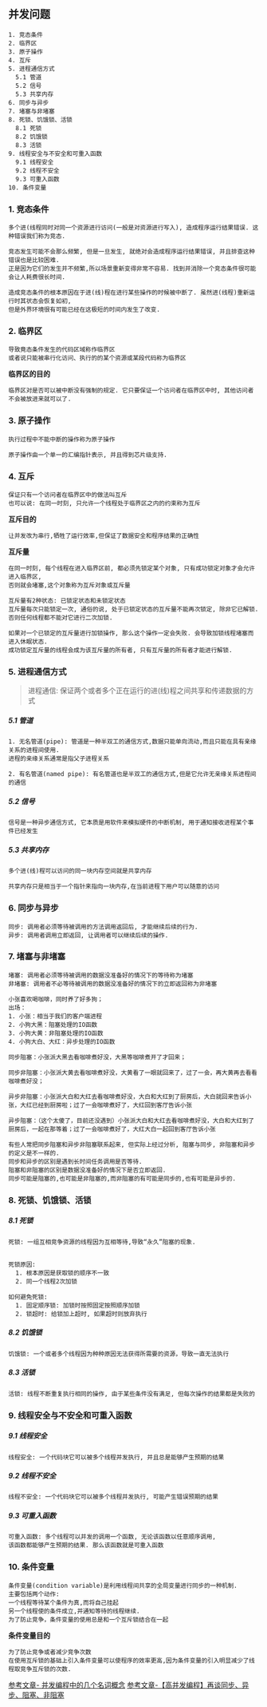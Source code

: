 ## 并发问题

```
1. 竞态条件
2. 临界区
3. 原子操作
4. 互斥
5. 进程通信方式
  5.1 管道
  5.2 信号
  5.3 共享内存
6. 同步与异步
7. 堵塞与非堵塞
8. 死锁、饥饿锁、活锁
  8.1 死锁
  8.2 饥饿锁
  8.3 活锁
9. 线程安全与不安全和可重入函数
  9.1 线程安全
  9.2 线程不安全
  9.3 可重入函数
10. 条件变量
```

### 1. 竞态条件

```
多个进(线程同时对同一个资源进行访问(一般是对资源进行写入), 造成程序运行结果错误. 这种错误我们称为竞态.

竞态发生可能不会那么频繁, 但是一旦发生, 就绝对会造成程序运行结果错误, 并且排查这种错误也是比较困难.
正是因为它们的发生并不频繁,所以场景重新变得非常不容易. 找到并消除一个竞态条件很可能会让人耗费很长时间.

造成竞态条件的根本原因在于进(线)程在进行某些操作的时候被中断了. 虽然进(线程)重新运行时其状态会恢复如初,
但是外界环境很有可能已经在这极短的时间内发生了改变. 
```

### 2. 临界区

```
导致竟态条件发生的代码区域称作临界区
或者说只能被串行化访问、执行的的某个资源或某段代码称为临界区
```
**临界区的目的**
```
临界区对是否可以被中断没有强制的规定. 它只要保证一个访问者在临界区中时, 其他访问者不会被放进来就可以了. 
```

### 3. 原子操作
```
执行过程中不能中断的操作称为原子操作

原子操作由一个单一的汇编指针表示, 并且得到芯片级支持.
```

### 4. 互斥
```
保证只有一个访问者在临界区中的做法叫互斥
也可以说: 在同一时刻, 只允许一个线程处于临界区之内的约束称为互斥
```
**互斥目的**
```
让并发改为串行,牺牲了运行效率,但保证了数据安全和程序结果的正确性
```
**互斥量**
```
在同一时刻, 每个线程在进入临界区前, 都必须先锁定某个对象, 只有成功锁定对象才会允许进入临界区, 
否则就会堵塞,这个对象称为互斥对象或互斥量

互斥量有2种状态: 已锁定状态和未锁定状态
互斥量每次只能锁定一次, 通俗的说, 处于已锁定状态的互斥量不能再次锁定, 除非它已解锁.
否则任何线程都不能对它进行二次加锁. 

如果对一个已锁定的互斥量进行加锁操作, 那么这个操作一定会失败. 会导致加锁线程堵塞而进入休眠状态.
成功锁定互斥量的线程会成为该互斥量的所有者, 只有互斥量的所有者才能进行解锁.
```

### 5. 进程通信方式
> 进程通信: 保证两个或者多个正在运行的进(线)程之间共享和传递数据的方式

##### 5.1 管道
```
1. 无名管道(pipe): 管道是一种半双工的通信方式,数据只能单向流动,而且只能在具有亲缘关系的进程间使用.
进程的亲缘关系通常是指父子进程关系

2. 有名管道(named pipe): 有名管道也是半双工的通信方式,但是它允许无亲缘关系进程间的通信
```

##### 5.2 信号
```
信号是一种异步通信方式, 它本质是用软件来模拟硬件的中断机制, 用于通知接收进程某个事件已经发生
```

##### 5.3 共享内存

```
多个进(线)程可以访问的同一块内存空间就是共享内存

共享内存只是相当于一个指针来指向一块内存,在当前进程下用户可以随意的访问
```

### 6. 同步与异步

```
同步: 调用者必须等待被调用的方法调用返回后, 才能继续后续的行为.
异步: 调用者调用立即返回, 让调用者可以继续后续的操作.
```

### 7. 堵塞与非堵塞

```
堵塞: 调用者必须等待被调用的数据没准备好的情况下的等待称为堵塞
非堵塞: 调用者不必等待被调用的数据没准备好的情况下的立即返回称为非堵塞
```

```
小张喜欢喝咖啡，同时养了好多狗；
出场：
1. 小张：相当于我们的客户端进程
2. 小狗大黑：阻塞处理的IO函数
3. 小狗大黄：非阻塞处理的IO函数
4. 小狗大白、大红：异步处理的IO函数

同步阻塞：小张派大黑去看咖啡煮好没，大黑等咖啡煮开了才回来；

同步非阻塞：小张派大黄去看咖啡煮好没，大黄看了一眼就回来了，过了一会，再大黄再去看看咖啡煮好没；

异步非阻塞：小张派大白和大红去看咖啡煮好没，大白和大红到了厨房后，大白就回来告诉小张，大红已经到厨房啦；过了一会咖啡煮好了，大红回到客厅告诉小张

异步阻塞：（这个太傻了，目前还没遇到）小张派大白和大红去看咖啡煮好没，大白和大红到了厨房后，一起在那等着；过了一会咖啡煮好了，大红大白一起回到客厅告诉小张

```

```
有些人常把同步阻塞和异步非阻塞联系起来, 但实际上经过分析, 阻塞与同步, 非阻塞和异步的定义是不一样的.
同步和异步的区别是遇到长时间任务调用是否等待. 
阻塞和非阻塞的区别是数据没准备好的情况下是否立即返回.
同步可能是阻塞的,也可能是非阻塞的,而非阻塞的有可能是同步的,也有可能是异步的.
```

### 8. 死锁、饥饿锁、活锁

##### 8.1 死锁
```
死锁: 一组互相竞争资源的线程因为互相等待,导致“永久”阻塞的现象.


死锁原因:
  1. 根本原因是获取锁的顺序不一致
  2. 同一个线程2次加锁

如何避免死锁:
  1. 固定顺序锁: 加锁时按照固定按照顺序加锁
  2. 锁超时: 给锁加上超时, 如果超时则放弃执行
```

##### 8.2 饥饿锁

```
饥饿锁: 一个或者多个线程因为种种原因无法获得所需要的资源，导致一直无法执行
```

##### 8.3 活锁
```
活锁: 线程不断重复执行相同的操作, 由于某些条件没有满足, 但每次操作的结果都是失败的
```

### 9. 线程安全与不安全和可重入函数
##### 9.1 线程安全
```
线程安全: 一个代码块它可以被多个线程并发执行, 并且总是能够产生预期的结果
```

##### 9.2 线程不安全
```
线程不安全: 一个代码块它可以被多个线程并发执行, 可能产生错误预期的结果
```

##### 9.3 可重入函数
```
可重入函数: 多个线程可以并发的调用一个函数, 无论该函数以任意顺序调用, 
该函数都能够产生预期的结果. 那么该函数就是可重入函数
```

### 10. 条件变量
```
条件变量(condition variable)是利用线程间共享的全局变量进行同步的一种机制.
主要包括两个动作: 
一个线程等待某个条件为真,而将自己挂起
另一个线程使的条件成立,并通知等待的线程继续.
为了防止竞争，条件变量的使用总是和一个互斥锁结合在一起
```

**条件变量目的**
```
为了防止竞争或者减少竞争次数
在使用互斥锁的基础上引入条件变量可以使程序的效率更高,因为条件变量的引入明显减少了线程取竞争互斥锁的次数.
```

[参考文章- 并发编程中的几个名词概念](https://www.cnblogs.com/study-everyday/p/6856807.html)
[参考文章-【高并发编程】再谈同步、异步、阻塞、非阻塞](https://blog.csdn.net/xxxxxx91116/article/details/51233785)
